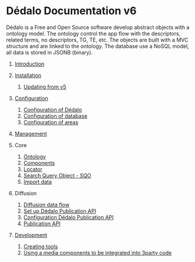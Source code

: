 # Dédalo Documentation v6

Dédalo is a Free and Open Source software develop abstract objects with a ontology model. The ontology control the app flow with the descriptors, related terms, no descriptors, TG, TE, etc. The objects are built with a MVC structure and are linked to the ontology. The database use a NoSQL model, all data is stored in JSONB (binary).

1. [Introduction](./core/index.md)

2. [Installation](./install/index.md#installation)

    1. [Updating from v5](./update_v5/update_from_v5.md#update-v5-to-v6)

3. [Configuration](./config/index.md)

    1. [Configuration of Dédalo](./config/config.md)
    2. [Configuration of database](./config/config_db.md)
    3. [Configuration of areas](./config/config_areas.md)

4. [Management](./management/index.md)

5. Core

    1. [Ontology](./core/ontology/index.md)
    2. [Components](./core/components/index.md)
    3. [Locator](./core/locator.md)
    4. [Search Query Object - SQO](./core/sqo.md)
    5. [Import data](./core/importing_data.md)

6. Diffusion

    1. [Diffusion data flow](./diffusion/diffusion_data_flow.md)
    2. [Set up Dédalo Publication API](./diffusion/publication_api/public_api_configuration.md)
    3. [Configuration Dédalo Publication API](./diffusion/publication_api/server_config_api.md)
    4. [Publication API](./diffusion/publication_api/publication_api.md)

7. [Development](./development/index.md)

    1. [Creating tools](./development/tools/creating_tools.md)
    2. [Using a media components to be integrated into 3party code](./development/using_media_components.md)
